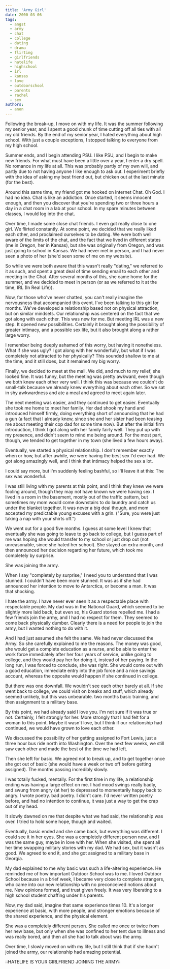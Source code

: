 ```yaml
---
title: 'Army Girl'
date: 2000-03-06
tags:
  - angst
  - army
  - chat
  - college
  - dating
  - drama
  - flirting
  - girlfriends
  - hatelife
  - highschool
  - irl
  - kansas
  - love
  - outdoorschool
  - parents
  - rachel
  - sex
authors:
  - anon
---
```


Following the break-up, I move on with my life. It was the summer following my senior year, and I spent a good chunk of time cutting off all ties with all my old friends. By the end of my senior year, I hated everything about high school. With just a couple exceptions, I stopped talking to everyone from my high school.

Summer ends, and I begin attending PSU. I like PSU, and I begin to make new friends. For what must have been a little over a year, I enter a dry spell. No romance in my life at all. This was probably partly of my own will, and partly due to not having anyone I like enough to ask out. I experiment briefly with the idea of asking my best friend out, but chicken out at the last minute (for the best).

Around this same time, my friend got me hooked on Internet Chat. Oh God. I had no idea. Chat is like an addiction. Once started, it seems innocent enough, and then you discover that you're spending two or three hours a day in a chat room in a lab at your school. In my spare minutes between classes, I would log into the chat.

Over time, I made some close chat friends. I even got really close to one girl. We flirted constantly. At some point, we decided that we really liked each other, and proclaimed ourselves to be dating. We were both well aware of the limits of the chat, and the fact that we lived in different states (me in Oregon, her in Kansas), but she was originally from Oregon, and was just going to school in Kansas. We had never met in person, and I had never seen a photo of her (she'd seen some of me on my website).

So while we were both aware that this wasn't really "dating," we referred to it as such, and spent a great deal of time sending email to each other and meeting in the Chat. After several months of this, she came home for the summer, and we decided to meet in person (or as we referred to it at the time, IRL (In Real Life)).

Now, for those who've never chatted, you can't really imagine the nervousness that accompanied this event. I've been talking to this girl for months. We've developed a relationship based not on physical attraction, but on similar mindsets. Our relationship was centered on the fact that we got along with each other. This was new for me. But meeting IRL was a new step. It opened new possibilities. Certainly it brought along the possibility of greater intimacy, and a possible sex life, but it also brought along a rather large worry.

I remember being deeply ashamed of this worry, but having it nonetheless. What if she was ugly? I got along with her wonderfully, but what if I was completely not attracted to her physically? This sounded shallow to me at the time, and it still does, but it remained my big worry.

Finally, we decided to meet at the mall. We did, and much to my relief, she looked fine. It was funny, but the meeting was pretty awkward, even though we both knew each other very well. I think this was because we couldn't do small-talk because we already knew everything about each other. So we sat in shy awkwardness and ate a meal and agreed to meet again later.

The next meeting was easier, and they continued to get easier. Eventually she took me home to meet her family. Her dad shook my hand and introduced himself firmly, doing everything short of announcing that he had a gun (a fact that I already knew, since she and her sister had been teasing me about meeting their cop dad for some time now). But after the initial firm introduction, I think I got along with her family fairly well. They put up with my presence, and didn't seem to mind me being around. For the most part, though, we tended to get together in my town (she lived a few hours away).

Eventually, we started a physical relationship. I don't remember exactly when or how, but after awhile, we were having the best sex I'd ever had. We got along amazingly well, and I think that intimacy helped the sex a lot.

I could say more, but I'm suddenly feeling bashful, so I'll leave it at this: The sex was wonderful.

I was still living with my parents at this point, and I think they knew we were fooling around, though they may not have known we were having sex. I lived in a room in the basement, mostly out of the traffic pattern, but sometimes my mom would come downstairs to do laundry and catch us under the blanket together. It was never a big deal though, and mom accepted my predictable young excuses with a grin. ("Sure, you were just taking a nap with your shirts off.")

We went out for a good five months. I guess at some level I knew that eventually she was going to leave to go back to college, but I guess part of me was hoping she would transfer to my school or just drop out (not unreasonable, since she hated her school). She stayed an extra month, and then announced her decision regarding her future, which took me completely by surprise.

She was joining the army.

When I say "completely by surprise," I need you to understand that I was stunned. I couldn't have been more stunned. It was as if she had announced her intention to move to Antarctica, or become a man. It was that shocking.

I hate the army. I have never ever seen it as a respectable place with respectable people. My dad was in the National Guard, which seemed to be slightly more laid back, but even so, his Guard stories repelled me. I had a few friends join the army, and I had no respect for them. They seemed to come back physically dumber. Clearly there is a need for people to join the army, but I wanted nothing to do with it.

And I had just assumed she felt the same. We had never discussed the Army. So she carefully explained to me the reasons. The money was good, she would get a complete education as a nurse, and be able to enter the work force immediately after her four years of service, unlike going to college, and they would pay her for doing it, instead of her paying. In the long run, I was forced to conclude, she was right. She would come out with a good education, immediate entry into the job force and a nice savings account, whereas the opposite would happen if she continued in college.

But there was one downfall. We wouldn't see each other barely at all. If she went back to college, we could visit on breaks and stuff, which already seemed unlikely, but this was unbearable. two months basic training, and then assignment to a military base.

By this point, we had already said I love you. I'm not sure if it was true or not. Certainly, I felt strongly for her. More strongly that I had felt for a woman to this point. Maybe it wasn't love, but I think if our relationship had continued, we would have grown to love each other.

We discussed the possibility of her getting assigned to Fort Lewis, just a three hour bus ride north into Washington. Over the next few weeks, we still saw each other and made the best of the time we had left.

Then she left for basic. We agreed not to break up, and to get together once she got out of basic (she would have a week or two off before getting assigned). The months passing incredibly slowly.

I was totally fucked, mentally. For the first time in my life, a relationship ending was having a large effect on me. I had mood swings really badly, and swung from angry (at her) to depressed to momentarily happy back to angry. I wrote poetry. bad poetry. I didn't care. I'd never written poetry before, and had no intention to continue, it was just a way to get the crap out of my head.

It slowly dawned on me that despite what we had said, the relationship was over. I tried to hold some hope, though and waited.

Eventually, basic ended and she came back, but everything was different. I could see it in her eyes. She was a completely different person now, and I was the same guy, maybe in love with her. When she visited, she spent all her time swapping military stories with my dad. We had sex, but it wasn't as good. We agreed to end it, and she got assigned to a military base in Georgia.

My dad explained to me why basic was such a life-altering experience. He reminded me of how important Outdoor School was to me. I loved Outdoor School because in a brief week, I became very close to complete strangers, who came into our new relationship with no preconceived notions about me. New opinions formed, and trust given freely. It was very liberating to a high school student chaffing under his parents.

Now, my dad said, imagine that same experience times 10. It's a longer experience at basic, with more people, and stronger emotions because of the shared experience, and the physical element.

She was a completely different person. She called me once or twice from her new base, but only when she was confined to her tent due to illness and was really bored, and then all she had to talk about was the army.

Over time, I slowly moved on with my life, but I still think that if she hadn't joined the army, our relationship had amazing potential.

::HATELIFE IS YOUR GIRLFRIEND JOINING THE ARMY::
